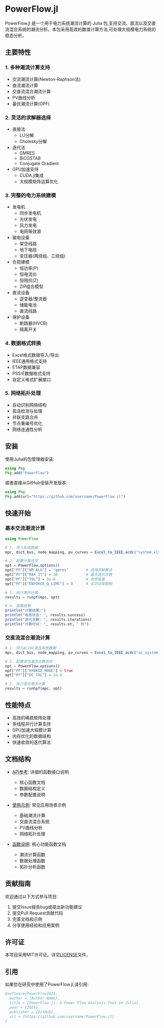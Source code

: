# PowerFlow.jl

PowerFlow.jl 是一个用于电力系统潮流计算的 Julia 包,支持交流、直流以及交直流混合系统的潮流分析。本包采用高效的数值计算方法,可处理大规模电力系统的稳态分析。

## 主要特性

### 1. 多种潮流计算支持
- 交流潮流计算(Newton-Raphson法)
- 直流潮流计算 
- 交直流混合潮流计算
- PV曲线分析
- 最优潮流计算(OPF)

### 2. 灵活的求解器选择
- 直接法
  - LU分解
  - Cholesky分解
- 迭代法
  - GMRES
  - BiCGSTAB
  - Conjugate Gradient
- GPU加速支持
  - CUDA.jl集成
  - 大规模矩阵运算优化

### 3. 完整的电力系统建模
- 发电机
  - 同步发电机
  - 光伏发电
  - 风力发电
  - 电网等效源
- 输电设备
  - 架空线路
  - 地下电缆
  - 变压器(两绕组、三绕组)
- 负荷建模
  - 恒功率(P)
  - 恒电流(I)
  - 恒阻抗(Z)
  - ZIP组合模型
- 直流设备
  - 逆变器/整流器
  - 储能电池
  - 直流线路
- 保护设备
  - 断路器(HVCB)
  - 隔离开关

### 4. 数据格式转换
- Excel格式数据导入/导出
- IEEE通用格式支持
- ETAP数据兼容
- PSS/E数据格式支持
- 自定义格式扩展接口

### 5. 网络拓扑处理
- 自动识别网络结构
- 孤岛检测与处理
- 并联支路合并
- 节点重编号优化
- 网络连通性分析

## 安装

使用Julia的包管理器安装:

```julia
using Pkg
Pkg.add("PowerFlow")
```

或者直接从GitHub安装开发版本:

```julia
using Pkg
Pkg.add(url="https://github.com/username/PowerFlow.jl")
```

## 快速开始

### 基本交流潮流计算

```julia
using PowerFlow

# 1. 导入系统数据
mpc, dict_bus, node_mapping, pv_curves = Excel_to_IEEE_acdc("system.xlsx")

# 2. 配置计算选项
opt = PowerFlow.options()
opt["PF"]["NR_ALG"] = "gmres"        # 选择求解算法
opt["PF"]["MAX_IT"] = 30             # 最大迭代次数
opt["PF"]["TOL"] = 1e-6              # 收敛容差
opt["PF"]["ENFORCE_Q_LIMS"] = 0      # 无功功率限制

# 3. 执行潮流计算
results = runpf(mpc, opt)

# 4. 查看结果
println("计算结果:")
println("收敛状态: ", results.success)
println("迭代次数: ", results.iterations)
println("计算时间: ", results.et, " 秒")
```

### 交直流混合潮流计算

```julia
# 1. 导入AC/DC混合系统数据
mpc, dict_bus, node_mapping, pv_curves = Excel_to_IEEE_acdc("ac_system.xlsx", "dc_system.xlsx")

# 2. 配置混合潮流计算选项
opt = PowerFlow.options()
opt["PF"]["HYBRID_MODE"] = true
opt["PF"]["DC_TOL"] = 1e-4

# 3. 执行混合潮流计算
results = runhpf(mpc, opt)
```

## 性能特点

- 高效的稀疏矩阵处理
- 多线程并行计算支持
- GPU加速大规模计算
- 内存优化的数据结构
- 快速收敛的迭代算法

## 文档结构

- [API参考](api.md): 详细的函数接口说明
  - 核心函数文档
  - 数据结构定义
  - 参数配置说明
  
- [使用示例](examples.md): 常见应用场景示例
  - 基础潮流计算
  - 交直流混合系统
  - PV曲线分析
  - 网络拓扑处理
  
- [函数说明](functions.md): 核心功能函数文档
  - 潮流计算函数
  - 数据处理函数
  - 拓扑分析函数

## 贡献指南

欢迎通过以下方式参与项目:
1. 提交Issue报告bug或提出新功能建议
2. 提交Pull Request贡献代码
3. 完善文档和示例
4. 分享使用经验和应用案例

## 许可证

本项目采用MIT许可证。详见[LICENSE](LICENSE)文件。

## 引用

如果您在研究中使用了PowerFlow.jl,请引用:

```bibtex
@software{PowerFlow2025,
  author = {Author Name},
  title = {PowerFlow.jl: A Power Flow Analysis Tool in Julia},
  year = {2025},
  publisher = {GitHub},
  url = {https://github.com/username/PowerFlow.jl}
}
```
```

